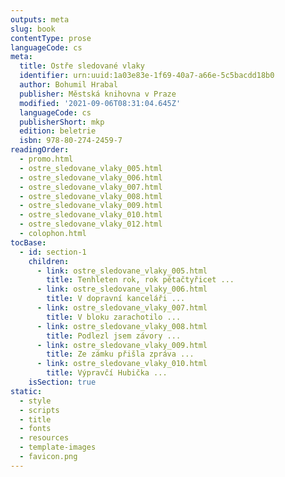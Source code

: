 ```yaml
---
outputs: meta
slug: book
contentType: prose
languageCode: cs
meta:
  title: Ostře sledované vlaky
  identifier: urn:uuid:1a03e83e-1f69-40a7-a66e-5c5bacdd18b0
  author: Bohumil Hrabal
  publisher: Městská knihovna v Praze
  modified: '2021-09-06T08:31:04.645Z'
  languageCode: cs
  publisherShort: mkp
  edition: beletrie
  isbn: 978-80-274-2459-7
readingOrder:
  - promo.html
  - ostre_sledovane_vlaky_005.html
  - ostre_sledovane_vlaky_006.html
  - ostre_sledovane_vlaky_007.html
  - ostre_sledovane_vlaky_008.html
  - ostre_sledovane_vlaky_009.html
  - ostre_sledovane_vlaky_010.html
  - ostre_sledovane_vlaky_012.html
  - colophon.html
tocBase:
  - id: section-1
    children:
      - link: ostre_sledovane_vlaky_005.html
        title: Tenhleten rok, rok pětačtyřicet ...
      - link: ostre_sledovane_vlaky_006.html
        title: V dopravní kanceláři ...
      - link: ostre_sledovane_vlaky_007.html
        title: V bloku zarachotilo ...
      - link: ostre_sledovane_vlaky_008.html
        title: Podlezl jsem závory ...
      - link: ostre_sledovane_vlaky_009.html
        title: Ze zámku přišla zpráva ...
      - link: ostre_sledovane_vlaky_010.html
        title: Výpravčí Hubička ...
    isSection: true
static:
  - style
  - scripts
  - title
  - fonts
  - resources
  - template-images
  - favicon.png
---
```

